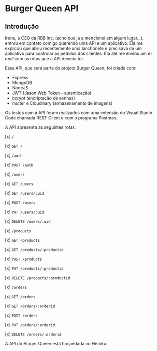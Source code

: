 # Burger Queen API

## Introdução

Irene, a CEO da RBB Inc. (acho que já a mencionei em algum lugar...), entrou em contato comigo querendo uma API e um aplicativo. Ela me explicou que abriu recentemente uma lanchonete e precisava de um aplicativo para controlar os pedidos dos clientes. Ela até me enviou um *e-mail* com as rotas que a API deveria ter.

Essa API, que será parte do projeto Burger Queen, foi criada com:

* Express
* MongoDB
* NodeJS
* JWT (Jason Web Token - autenticação)
* bcrypt (encriptação de senhas)
* multer e Cloudinary (armazenamento de imagens)

Os testes com a API foram realizados com uma extensão do Visual Studio Code chamada REST Client e com o programa Postman.

A API apresenta as seguintes rotas:

[x] `/`

[x] `GET /`

[x] `/auth` 

[x] `POST /auth`

[x] `/users`

[x] `GET /users`

[x] `GET /users/:uid`

[x] `POST /users`

[x] `PUT /users/:uid`

[x] `DELETE /users/:uid`

[x] `/products`

[x] `GET /products`

[x] `GET /products/:productid`

[x] `POST /products`

[x] `PUT /products/:productid`

[x] `DELETE /products/:productid`

[x] `/orders`

[x] `GET /orders`

[x] `GET /orders/:orderid`

[x] `POST /orders`

[x] `PUT /orders/:orderid`

[x] `DELETE /orders/:orderid`

A API do Burger Queen está hospedada no Heroku